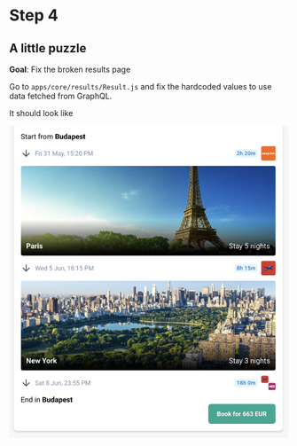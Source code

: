 # Step 4

## A little puzzle

**Goal**: Fix the broken results page


Go to `apps/core/results/Result.js` and fix the hardcoded values to use data fetched from GraphQL.

It should look like

![](./docs/assets/final-result.png)




